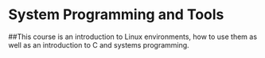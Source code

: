 # System Programming and Tools

##This course is an introduction to Linux environments, how to use them as well as an introduction to C and systems programming. 
